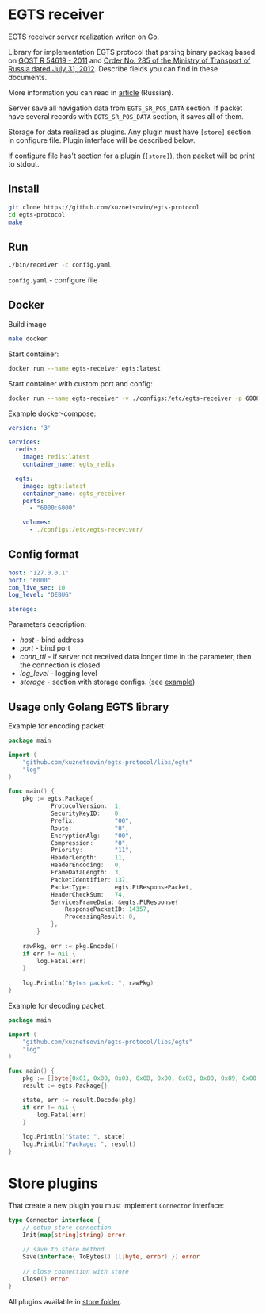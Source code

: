 # EGTS receiver

EGTS receiver server realization writen on Go. 

Library for implementation EGTS protocol that parsing binary packag based on 
[GOST R 54619 - 2011](./docs`/gost54619-2011.pdf) and 
[Order No. 285 of the Ministry of Transport of Russia dated July 31, 2012](./docs/mitransNo285.pdf). 
Describe fields you can find in these documents. 

More information you can read in [article](https://www.swe-notes.ru/post/protocol-egts/) (Russian).
 
Server save all navigation data from ```EGTS_SR_POS_DATA``` section. If packet have several records with 
```EGTS_SR_POS_DATA``` section, it saves all of them. 

Storage for data realized as plugins. Any plugin must have ```[store]``` section in configure file. 
Plugin interface will be described below.

If configure file has't section for a plugin (```[store]```), then packet will be print to stdout.

## Install

```bash
git clone https://github.com/kuznetsovin/egts-protocol
cd egts-protocol
make
```

## Run

```bash
./bin/receiver -c config.yaml
```

```config.yaml``` - configure file

## Docker

Build image

```bash
make docker
```

Start container:

```bash
docker run --name egts-receiver egts:latest
```

Start container with custom port and config:
```bash
docker run --name egts-receiver -v ./configs:/etc/egts-receiver -p 6000:6000 egts:latest
```

Example docker-compose:

```yaml
version: '3'

services:
  redis:
    image: redis:latest
    container_name: egts_redis

  egts:
    image: egts:latest
    container_name: egts_receiver
    ports:
      - "6000:6000"

    volumes:
      - ./configs:/etc/egts-receviver/
```

## Config format

```yaml
host: "127.0.0.1"
port: "6000"
con_live_sec: 10
log_level: "DEBUG"

storage:
```

Parameters description:

- *host* - bind address  
- *port* - bind port 
- *conn_ttl* - if server not received data longer time in the parameter, then the connection is closed. 
- *log_level* - logging level
- *storage* - section with storage configs. (see [example](./configs/receiver.yaml))

## Usage only Golang EGTS library

Example for encoding packet:

```go
package main 

import (
    "github.com/kuznetsovin/egts-protocol/libs/egts"
    "log"
)

func main() {
    pkg := egts.Package{
    		ProtocolVersion:  1,
    		SecurityKeyID:    0,
    		Prefix:           "00",
    		Route:            "0",
    		EncryptionAlg:    "00",
    		Compression:      "0",
    		Priority:         "11",
    		HeaderLength:     11,
    		HeaderEncoding:   0,
    		FrameDataLength:  3,
    		PacketIdentifier: 137,
    		PacketType:       egts.PtResponsePacket,
    		HeaderCheckSum:   74,
    		ServicesFrameData: &egts.PtResponse{
    			ResponsePacketID: 14357,
    			ProcessingResult: 0,
    		},
    	}
    
    rawPkg, err := pkg.Encode()
	if err != nil {
		log.Fatal(err)
	}
    
    log.Println("Bytes packet: ", rawPkg)
}

```

Example for decoding packet:

```go
package main 

import (
    "github.com/kuznetsovin/egts-protocol/libs/egts"
    "log"
)

func main() {
    pkg := []byte{0x01, 0x00, 0x03, 0x0B, 0x00, 0x03, 0x00, 0x89, 0x00, 0x00, 0x4A, 0x15, 0x38, 0x00, 0x33, 0xE8}
    result := egts.Package{}

    state, err := result.Decode(pkg)
    if err != nil {
 		log.Fatal(err)
 	}
    
    log.Println("State: ", state)
    log.Println("Package: ", result)
}
```

# Store plugins

That create a new plugin you must implement ```Connector``` interface:

```go
type Connector interface {
	// setup store connection
	Init(map[string]string) error
	
	// save to store method
	Save(interface{ ToBytes() ([]byte, error) }) error
	
	// close connection with store
	Close() error
}
```

All plugins available in [store folder](/cli/receiver/storage/store).

